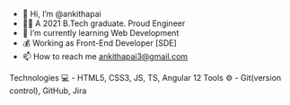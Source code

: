 - 👋 Hi, I’m @ankithapai
- 👩‍🎓 A 2021 B.Tech graduate. Proud Engineer
- 🌱 I’m currently learning Web Development
- 💰 Working as Front-End Developer [SDE]
- 📫 How to reach me ankithapai3@gmail.com

Technologies 💻 - HTML5, CSS3, JS, TS, Angular 12
Tools ⚙ - Git(version control), GitHub, Jira

<!---
ankithapai/ankithapai is a ✨ special ✨ repository because its `README.md` (this file) appears on your GitHub profile.
You can click the Preview link to take a look at your changes.
--->
